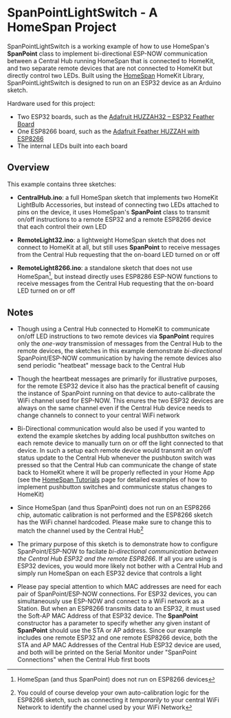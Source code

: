 # SpanPointLightSwitch - A HomeSpan Project

SpanPointLightSwitch is a working example of how to use HomeSpan's **SpanPoint** class to implement bi-directional ESP-NOW communication between a Central Hub running HomeSpan that is connected to HomeKit, and two separate remote devices that are not connected to HomeKit but directly control two LEDs.  Built using the [HomeSpan](https://github.com/HomeSpan/HomeSpan) HomeKit Library, SpanPointLightSwitch is designed to run on an ESP32 device as an Arduino sketch.  

Hardware used for this project:

* Two ESP32 boards, such as the [Adafruit HUZZAH32 – ESP32 Feather Board](https://www.adafruit.com/product/3405)
* One ESP8266 board, such as the [Adafruit Feather HUZZAH with ESP8266](https://www.adafruit.com/product/2821)
* The internal LEDs built into each board

## Overview

This example contains three sketches:

 * **CentralHub.ino**:  a full HomeSpan sketch that implements two HomeKit LightBulb Accessories, but instead of connecting two LEDs attached to pins on the device, it uses HomeSpan's **SpanPoint** class to transmit on/off instructions to a remote ESP32 and a remote ESP8266 device that each control their own LED
   
 * **RemoteLight32.ino**: a lightweight HomeSpan sketch that does not connect to HomeKit at all, but still uses **SpanPoint** to receive messages from the Central Hub requesting that the on-board LED turned on or off
   
 * **RemoteLight8266.ino**: a standalone sketch that does not use HomeSpan[^1], but instead directly uses ESP8286 ESP-NOW functions to receive messages from the Central Hub requesting that the on-board LED turned on or off

## Notes

 * Though using a Central Hub connected to HomeKit to communicate on/off LED instructions to two remote devices via **SpanPoint** requires only the *one-way* transmission of messages from the Central Hub to the remote devices, the sketches in this example demonstrate *bi-directional* SpanPoint/ESP-NOW communication by having the remote devices also send periodic "heatbeat" message back to the Central Hub

 * Though the heartbeat messages are primarily for illustrative purposes, for the remote ESP32 device it also has the practical benefit of causing the instance of SpanPoint running on that device to auto-calibrate the WiFi channel used for ESP-NOW.  This enures the two ESP32 devices are always on the same channel even if the Central Hub device needs to change channels to connect to your central WiFi network
 
 * Bi-Directional communication would also be used if you wanted to extend the example sketches by adding local pushbutton switches on each remote device to manually turn on or off the light connected to that device.  In such a setup each remote device would transmit an on/off status update to the Central Hub whenever the pushbuton switch was pressed so that the Central Hub can communicate the change of state back to HomeKit where it will be properly reflected in your Home App (see the [HomeSpan Tutorials](https://github.com/HomeSpan/HomeSpan/blob/master/docs/Tutorials.md) page for detailed examples of how to implement pushbutton switches and communicste status changes to HomeKit) 
  
 * Since HomeSpan (and thus SpanPoint) does not run on an ESP8266 chip, automatic calibration is not performed and the ESP8266 sketch has the WiFi channel hardcoded.  Please make sure to change this to match the channel used by the Central Hub[^2]
   
 * The primary purpose of this sketch is to demonstrate how to configure SpanPoint/ESP-NOW to facilate *bi-directional communication between the Central Hub ESP32 and the remote ESP8266*.  If all you are using is ESP32 devices, you would more likely not bother with a Central Hub and simply run HomeSpan on each ESP32 device that controls a light
  
 * Please pay special attention to which MAC addresses are need for each pair of SpanPoint/ESP-NOW connections.  For ESP32 devices, you can simultaneously use ESP-NOW and connect to a WiFi network as a Station.  But when an ESP8266 transmits data to an ESP32, it must used the Soft-AP MAC Address of that ESP32 device.  The **SpanPoint** constructor has a parameter to specify whether any given instant of **SpanPoint** should use the STA or AP address.  Since our example includes one remote ESP32 and one remote ESP8266 device, both the STA and AP MAC Addresses of the Central Hub ESP32 device are used, and both will be printed on the Serial Monitor under "SpanPoint Connections" when the Central Hub first boots 

[^1]: HomeSpan (and thus SpanPoint) does not run on ESP8266 devices
[^2]: You could of course develop your own auto-calibration logic for the ESP8266 sketch, such as connecting it *temporarily* to your central WiFi Network to identify the channel used by your WiFi Network 

